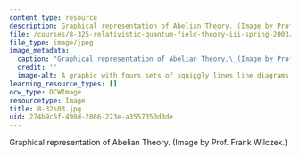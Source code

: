 ```yaml
---
content_type: resource
description: Graphical representation of Abelian Theory. (Image by Prof. Frank Wilczek.)
file: /courses/8-325-relativistic-quantum-field-theory-iii-spring-2003/274b9c5f498d2866223ea3557350d3de_8-32s03.jpg
file_type: image/jpeg
image_metadata:
  caption: "Graphical representation of Abelian Theory.\_(Image by Prof. Frank Wilczek.)"
  credit: ''
  image-alt: A graphic with fours sets of squiggly lines line diagrams.
learning_resource_types: []
ocw_type: OCWImage
resourcetype: Image
title: 8-32s03.jpg
uid: 274b9c5f-498d-2866-223e-a3557350d3de
---
```

Graphical representation of Abelian Theory. (Image by Prof. Frank Wilczek.)

